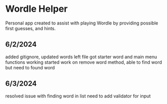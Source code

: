 # Wordle Helper #

Personal app created to assist with playing Wordle by providing possible first guesses, and hints. 

## 6/2/2024 ## 
added gitignore, updated words left file
got starter word and main menu functions working
started work on remove word method, able to find word but need to found word

## 6/3/2024 ##
resolved issue with finding word in list
need to add validator for input
